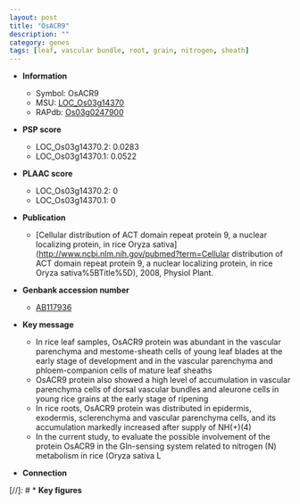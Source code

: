 ```yaml
---
layout: post
title: "OsACR9"
description: ""
category: genes
tags: [leaf, vascular bundle, root, grain, nitrogen, sheath]
---
```


* **Information**  
    + Symbol: OsACR9  
    + MSU: [LOC_Os03g14370](http://rice.plantbiology.msu.edu/cgi-bin/ORF_infopage.cgi?orf=LOC_Os03g14370)  
    + RAPdb: [Os03g0247900](http://rapdb.dna.affrc.go.jp/viewer/gbrowse_details/irgsp1?name=Os03g0247900)  

* **PSP score**  
    + LOC_Os03g14370.2: 0.0283 
    + LOC_Os03g14370.1: 0.0522 

* **PLAAC score**  
    + LOC_Os03g14370.2: 0 
    + LOC_Os03g14370.1: 0 

* **Publication**  
    + [Cellular distribution of ACT domain repeat protein 9, a nuclear localizing protein, in rice Oryza sativa](http://www.ncbi.nlm.nih.gov/pubmed?term=Cellular distribution of ACT domain repeat protein 9, a nuclear localizing protein, in rice Oryza sativa%5BTitle%5D), 2008, Physiol Plant.

* **Genbank accession number**  
    + [AB117936](http://www.ncbi.nlm.nih.gov/nuccore/AB117936)

* **Key message**  
    + In rice leaf samples, OsACR9 protein was abundant in the vascular parenchyma and mestome-sheath cells of young leaf blades at the early stage of development and in the vascular parenchyma and phloem-companion cells of mature leaf sheaths
    + OsACR9 protein also showed a high level of accumulation in vascular parenchyma cells of dorsal vascular bundles and aleurone cells in young rice grains at the early stage of ripening
    + In rice roots, OsACR9 protein was distributed in epidermis, exodermis, sclerenchyma and vascular parenchyma cells, and its accumulation markedly increased after supply of NH(+)(4)
    + In the current study, to evaluate the possible involvement of the protein OsACR9 in the Gln-sensing system related to nitrogen (N) metabolism in rice (Oryza sativa L

* **Connection**  

[//]: # * **Key figures**  


